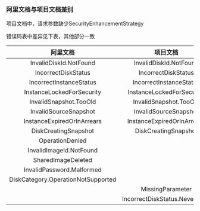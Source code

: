 ### 阿里文档与项目文档差别

项目文档中，请求参数缺少SecurityEnhancementStrategy

错误码表中差异见下表，其他部分一致

|阿里文档|项目文档|
|:-:|:-:|
|InvalidDiskId.NotFound|InvalidDiskId.NotFound|
|IncorrectDiskStatus|IncorrectDiskStatus|
|IncorrectInstanceStatus|IncorrectInstanceStatus|
|InstanceLockedForSecurity|InstanceLockedForSecurity|
|InvalidSnapshot.TooOld|InvalidSnapshot.TooOld|
|InvalidSourceSnapshot|InvalidSourceSnapshot|
|InstanceExpiredOrInArrears|InstanceExpiredOrInArrears|
|DiskCreatingSnapshot|DiskCreatingSnapshot|
|OperationDenied||
|InvalidImageId.NotFound||
|SharedImageDeleted||
|InvalidPassword.Malformed||
|DiskCategory.OperationNotSupported||
||MissingParameter|
||IncorrectDiskStatus.NeverUsed|
